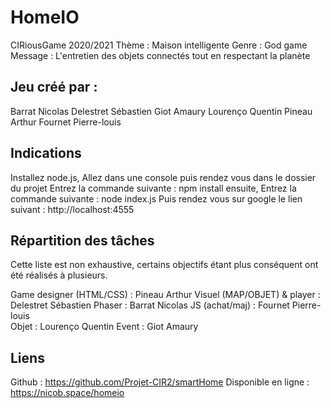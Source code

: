 # HomeIO

CIRiousGame 2020/2021
Thème : Maison intelligente
Genre : God game
Message : L'entretien des objets connectés tout en respectant la planète

## Jeu créé par :

Barrat Nicolas
Delestret Sébastien
Giot Amaury
Lourenço Quentin
Pineau	Arthur
Fournet Pierre-louis  

## Indications

Installez node.js,
Allez dans une console puis rendez vous dans le dossier du projet
Entrez la commande suivante : npm install ensuite,
Entrez la commande suivante : node index.js
Puis rendez vous sur google le lien suivant : http://localhost:4555

## Répartition des tâches
Cette liste est non exhaustive, certains objectifs étant plus conséquent ont été réalisés à plusieurs.

Game designer (HTML/CSS) : Pineau	Arthur
Visuel (MAP/OBJET) & player : Delestret Sébastien
Phaser : Barrat Nicolas
JS (achat/maj) : Fournet Pierre-louis  
Objet : Lourenço Quentin
Event : Giot Amaury

## Liens
Github : https://github.com/Projet-CIR2/smartHome
Disponible en ligne : https://nicob.space/homeio
